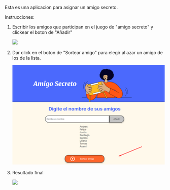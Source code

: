 Esta es una aplicacion para asignar un amigo secreto.

Instrucciones:

1. Escribir los amigos que participan en el juego de "amigo secreto" y clickear el boton de "Añadir"

   ![](./assests/ingresar_Nombres.png)

3. Dar click en el boton de "Sortear amigo" para elegir al azar un amigo de los de la lista.
 
   ![](./assets/presionar_sortear.png)

4. Resultado final

   ![](./assests/resultado.png)

